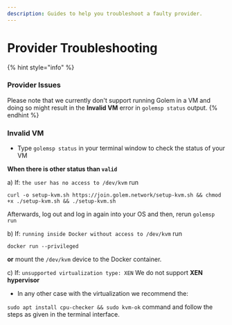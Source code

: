```yaml
---
description: Guides to help you troubleshoot a faulty provider.
---
```


# Provider Troubleshooting

{% hint style="info" %}
### Provider Issues

Please note that we currently don't support running Golem in a VM and doing so might result in the **Invalid VM** error in `golemsp status` output.
{% endhint %}

### Invalid VM

* Type `golemsp status` in your terminal window to check the status of your VM

**When there is other status than `valid`**

a) If: `the user has no access to /dev/kvm` run

```
curl -o setup-kvm.sh https://join.golem.network/setup-kvm.sh && chmod +x ./setup-kvm.sh && ./setup-kvm.sh
```

Afterwards, log out and log in again into your OS and then, rerun `golemsp run`

b) If: `running inside Docker without access to /dev/kvm` run

```
docker run --privileged
```

**or** mount the `/dev/kvm` device to the Docker container.

c) If: `unsupported virtualization type: XEN` We do not support **XEN hypervisor**

* In any other case with the virtualization we recommend the:

`sudo apt install cpu-checker && sudo kvm-ok` command and follow the steps as given in the terminal interface.
